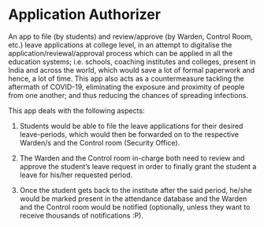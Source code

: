# Application Authorizer
An app to file (by students) and review/approve (by Warden, Control Room, etc.) leave applications at college level, in an attempt to digitalise the application/reviewal/approval
process which can be applied in all the education systems; i.e. schools, coaching institutes and colleges, present in India and across the world, which would save a lot of formal
paperwork and hence, a lot of time. This app also acts as a countermeasure tackling the aftermath of COVID-19, eliminating the exposure and proximity of people from one another; and thus reducing the chances of spreading infections.

This app deals with the following aspects:

1) Students would be able to file the leave applications for their desired leave-periods, which would then be forwarded on to the respective Warden/s and the Control room (Security Office).

2) The Warden and the Control room in-charge both need to review and approve the student’s leave request in order to finally grant the student a leave for his/her requested period.

3) Once the student gets back to the institute after the said period, he/she would be marked present in the attendance database and the Warden and the Control room would be notified (optionally, unless they want to receive thousands of notifications :P).


